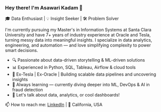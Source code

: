 
<!--
**asakadam19/asakadam19** is a ✨ _special_ ✨ repository because its `README.md` (this file) appears on your GitHub profile.

Here are some ideas to get you started:

- 🔭 I’m currently working on ...
- 🌱 I’m currently learning ...
- 👯 I’m looking to collaborate on ...
- 🤔 I’m looking for help with ...
- 💬 Ask me about ...
- 📫 How to reach me: ...
- 😄 Pronouns: ...
- ⚡ Fun fact: ...
-->
### Hey there! I'm Asawari Kadam 👋
🎓 Data Enthusiast | 💡 Insight Seeker | 🛠️ Problem Solver

I'm currently pursuing my Master's in Information Systems at Santa Clara University and have 7+ years of industry experience at Oracle and Tesla, turning messy data into meaningful insights. I specialize in data analytics, engineering, and automation — and love simplifying complexity to power smart decisions.

- 🔍 Passionate about data-driven storytelling & ML-driven solutions  
- 📊 Experienced in Python, SQL, Tableau, Airflow & cloud tools  
- 🚀 Ex-Tesla | Ex-Oracle | Building scalable data pipelines and uncovering insights  
- 🌱 Always learning — currently diving deeper into ML, DevOps & AI in fraud detection  
- 💬 Let's talk about data, analytics, or cool dashboards!

📫 How to reach me: [LinkedIn](https://www.linkedin.com/in/asakadam19/) | 📍 California, USA  
